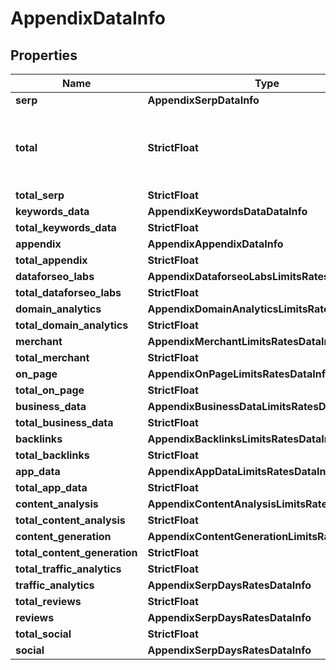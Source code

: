 # AppendixDataInfo


## Properties

| Name | Type | Description | Notes |
|------------ | ------------- | ------------- | -------------|
**serp** | **AppendixSerpDataInfo** |  |[optional]|
**total** | **StrictFloat** | total amount of money deposited to your account |[optional]|
**total_serp** | **StrictFloat** |  |[optional]|
**keywords_data** | **AppendixKeywordsDataDataInfo** |  |[optional]|
**total_keywords_data** | **StrictFloat** |  |[optional]|
**appendix** | **AppendixAppendixDataInfo** |  |[optional]|
**total_appendix** | **StrictFloat** |  |[optional]|
**dataforseo_labs** | **AppendixDataforseoLabsLimitsRatesDataInfo** |  |[optional]|
**total_dataforseo_labs** | **StrictFloat** |  |[optional]|
**domain_analytics** | **AppendixDomainAnalyticsLimitsRatesDataInfo** |  |[optional]|
**total_domain_analytics** | **StrictFloat** |  |[optional]|
**merchant** | **AppendixMerchantLimitsRatesDataInfo** |  |[optional]|
**total_merchant** | **StrictFloat** |  |[optional]|
**on_page** | **AppendixOnPageLimitsRatesDataInfo** |  |[optional]|
**total_on_page** | **StrictFloat** |  |[optional]|
**business_data** | **AppendixBusinessDataLimitsRatesDataInfo** |  |[optional]|
**total_business_data** | **StrictFloat** |  |[optional]|
**backlinks** | **AppendixBacklinksLimitsRatesDataInfo** |  |[optional]|
**total_backlinks** | **StrictFloat** |  |[optional]|
**app_data** | **AppendixAppDataLimitsRatesDataInfo** |  |[optional]|
**total_app_data** | **StrictFloat** |  |[optional]|
**content_analysis** | **AppendixContentAnalysisLimitsRatesDataInfo** |  |[optional]|
**total_content_analysis** | **StrictFloat** |  |[optional]|
**content_generation** | **AppendixContentGenerationLimitsRatesDataInfo** |  |[optional]|
**total_content_generation** | **StrictFloat** |  |[optional]|
**total_traffic_analytics** | **StrictFloat** |  |[optional]|
**traffic_analytics** | **AppendixSerpDaysRatesDataInfo** |  |[optional]|
**total_reviews** | **StrictFloat** |  |[optional]|
**reviews** | **AppendixSerpDaysRatesDataInfo** |  |[optional]|
**total_social** | **StrictFloat** |  |[optional]|
**social** | **AppendixSerpDaysRatesDataInfo** |  |[optional]|